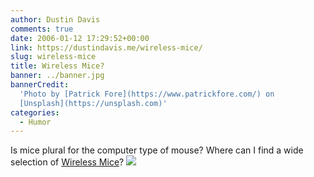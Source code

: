 ```yaml
---
author: Dustin Davis
comments: true
date: 2006-01-12 17:29:52+00:00
link: https://dustindavis.me/wireless-mice/
slug: wireless-mice
title: Wireless Mice?
banner: ../banner.jpg
bannerCredit:
  'Photo by [Patrick Fore](https://www.patrickfore.com/) on
  [Unsplash](https://unsplash.com)'
categories:
  - Humor
---
```


Is mice plural for the computer type of mouse? Where can I find a wide selection
of
[Wireless Mice](http://www.amazon.com/gp/redirect.html?ie=UTF8&location=http%3A%2F%2Fwww.amazon.com%2Fb%3Fie%3DUTF8%26node%3D172496%26tag2%3Dgp04-20&tag=ldspdacom-20&linkCode=ur2&camp=1789&creative=9325)?
![](http://www.assoc-amazon.com/e/ir?t=ldspdacom-20&l=ur2&o=1)
